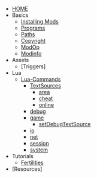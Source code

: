 <!-- _sidebar.md -->

- [HOME](/en/)
- Basics
  - [Installing Mods](/en/basics/installing)
  - [Programs](/en/basics/programs)
  - [Paths](/en/basics/path)
  - [Copyright](/en/basics/copyright)
  - [ModOp](/en/basics/modop)
  - [Modinfo](/en/basics/modinfo)
- Assets
  - [Triggers]
- Lua
  - [Lua-Commands](/en/commands/index)
    - [TextSources](/en/commands/TextSources/ts)
      - [area](/en/commands/TextSources/area)
      - [cheat](/en/commands/TextSources/cheat)
      - [online](/en/commands/TextSources/online)
    - [debug](/en/commands/debug/debug)
    - [game](/en/commands/game/game)
      - [setDebugTextSource](/en/commands/game/setDebugTextSource)
    - [io](/en/commands/io/io)
    - [net](/en/commands/net/net)
    - [session](/en/commands/session/session)
    - [system](/en/commands/system/system)
- Tutorials
  - [Fertilities](/en/tutorials/MapFertilities) 
- [Resources]